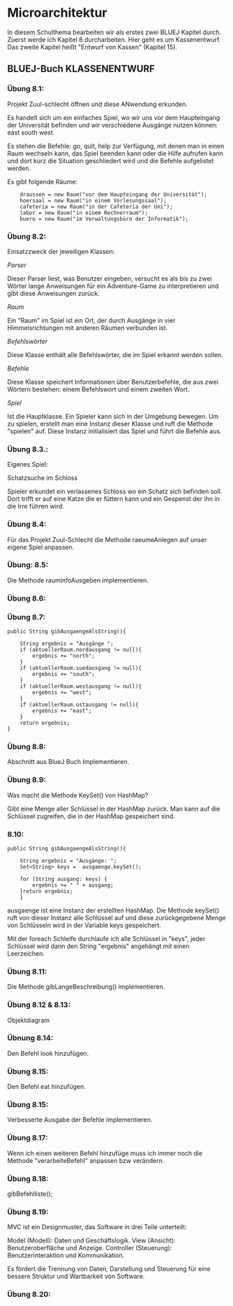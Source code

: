 # Microarchitektur

In diesem Schulthema bearbeiten wir als erstes zwei BLUEJ Kapitel durch.
Zuerst werde ich Kapitel 8 durcharbeiten. Hier geht es um Kassenentwurf. Das zweite Kapitel heißt "Entwurf von Kassen" (Kapitel 15).

## BLUEJ-Buch KLASSENENTWURF

### Übung 8.1:

Projekt Zuul-schlecht öffnen und diese ANwendung erkunden.

Es handelt sich um ein einfaches Spiel, wo wir uns vor dem Haupteingang der Universität befinden und wir verschiedene Ausgänge nutzen können: east south west.

Es stehen die Befehle: go, quit, help zur Verfügung, mit denen man in einen Raum wechseln kann, das Spiel beenden kann oder die Hilfe aufrufen kann und dort kurz die Situation geschliedert wird und die Befehle aufgelistet werden.

Es gibt folgende Räume:

        draussen = new Raum("vor dem Haupteingang der Universität");
        hoersaal = new Raum("in einem Vorlesungssaal");
        cafeteria = new Raum("in der Cafeteria der Uni");
        labor = new Raum("in einem Rechnerraum");
        buero = new Raum("im Verwaltungsbüro der Informatik");

### Übung 8.2:

Einsatzzweck der jeweiligen Klassen:

_Parser_

Dieser Parser liest, was Benutzer eingeben, versucht es als bis zu zwei Wörter lange Anweisungen für ein Adventure-Game zu interpretieren und gibt diese Anweisungen zurück.

_Raum_

Ein "Raum" im Spiel ist ein Ort, der durch Ausgänge in vier Himmelsrichtungen mit anderen Räumen verbunden ist.

_Befehlswörter_

Diese Klasse enthält alle Befehlswörter, die im Spiel erkannt werden sollen.

_Befehle_

Diese Klasse speichert Informationen über Benutzerbefehle, die aus zwei Wörtern bestehen: einem Befehlswort und einem zweiten Wort.

_Spiel_

Ist die Hauptklasse. Ein Spieler kann sich in der Umgebung bewegen. Um zu spielen, erstellt man eine Instanz dieser Klasse und ruft die Methode "spielen" auf. Diese Instanz initialisiert das Spiel und führt die Befehle aus.

### Übung 8.3.:

Eigenes Spiel:

Schatzsuche im Schloss

Spieler erkundet ein verlassenes Schloss wo ein Schatz sich befinden soll. Dort trifft er auf eine Katze die er füttern kann und ein Gespenst der ihn in die Irre führen wird.

### Übung 8.4:

Für das Projekt Zuul-Schlecht die Methode raeumeAnlegen auf unser eigene Spiel anpassen.

### Übung: 8.5:

Die Methode rauminfoAusgeben implementieren.

### Übung 8.6:

### Übung 8.7:

    public String gibAusgaengeAlsString(){

        String ergebnis = "Ausgänge ";
        if (aktuellerRaum.nordausgang != null){
            ergebnis += "north";
        }
        if (aktuellerRaum.suedausgang != null){
            ergebnis += "south";
        }
        if (aktuellerRaum.westausgang != null){
            ergebnis += "west";
        }
        if (aktuellerRaum.ostausgang != null){
            ergebnis += "east";
        }
        return ergebnis;
    }

### Übung 8.8:

Abschnitt aus BlueJ Buch Implementieren.

### Übung 8.9:

Was macht die Methode KeySet() von HashMap?

Gibt eine Menge aller Schlüssel in der HashMap zurück. Man kann auf die Schlüssel zugreifen, die in der HashMap gespeichert sind.

### 8.10:

    public String gibAusgaengeAlsString(){

        String ergebnis = "Ausgänge: ";
        Set<String> keys =  ausgaenge.keySet();

        for (String ausgang: keys) {
            ergebnis += " " + ausgang;
        }return ergebnis;
        }

ausgaenge ist eine Instanz der erstellten HashMap. Die Methode keySet() ruft von dieser Instanz alle Schlüssel auf und diese zurückgegebene Menge von Schlüsseln wird in der Variable keys gespeichert.

Mit der foreach Schleife durchlaufe ich alle Schlüssel in "keys", jeder Schlüssel wird dann den String "ergebnis" angehängt mit einen Leerzeichen.

### Übung 8.11:

Die Methode gibLangeBeschreibung() implementieren.

### Übung 8.12 & 8.13:

Objektdiagram

### Übnung 8.14:

Den Befehl look hinzufügen.

### Übung 8.15:

Den Befehl eat hinzufügen.

### Übung 8.15:

Verbesserte Ausgabe der Befehle implementieren.

### Übung 8.17:

Wenn ich einen weiteren Befehl hinzufüge muss ich immer noch die Methode "verarbeiteBefehl" anpassen bzw verändern.

### Übung 8.18:

gibBefehlliste();

### Übung 8.19:

MVC ist ein Designmuster, das Software in drei Teile unterteilt:

Model (Modell): Daten und Geschäftslogik.
View (Ansicht): Benutzeroberfläche und Anzeige.
Controller (Steuerung): Benutzerinteraktion und Kommunikation.

Es fördert die Trennung von Daten, Darstellung und Steuerung für eine bessere Struktur und Wartbarkeit von Software.

### Übung 8.20:
